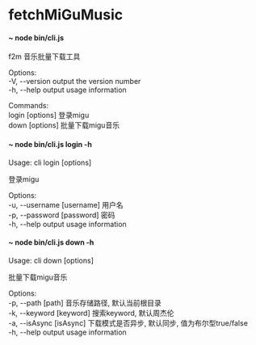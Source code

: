# fetchMiGuMusic

#### ~ node bin/cli.js  

f2m 音乐批量下载工具  

Options:  
  -V, --version    output the version number  
  -h, --help       output usage information  

Commands:  
  login [options]  登录migu  
  down [options]   批量下载migu音乐  


#### ~ node bin/cli.js login -h  
Usage: cli login [options]  

登录migu  

Options:  
  -u, --username [username]  用户名  
  -p, --password [password]  密码  
  -h, --help                 output usage information  

#### ~ node bin/cli.js down -h  
Usage: cli down [options]  

批量下载migu音乐  

Options:  
  -p, --path [path]        音乐存储路径, 默认当前根目录  
  -k, --keyword [keyword]  搜索keyword, 默认周杰伦  
  -a, --isAsync [isAsync]  下载模式是否异步, 默认同步, 值为布尔型true/false  
  -h, --help               output usage information  